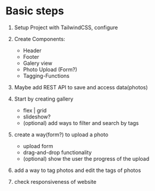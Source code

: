 # Basic steps

1. Setup Project with TailwindCSS, configure

2. Create Components:

   - Header
   - Footer
   - Galery view
   - Photo Upload (Form?)
   - Tagging-Functions

3. Maybe add REST API to save and access data(photos)

4. Start by creating gallery

   - flex | grid
   - slideshow?
   - (optional) add ways to filter and search by tags

5. create a way(form?) to upload a photo

   - upload form
   - drag-and-drop functionality
   - (optional) show the user the progress of the upload

6. add a way to tag photos and edit the tags of photos

7. check responsiveness of website
